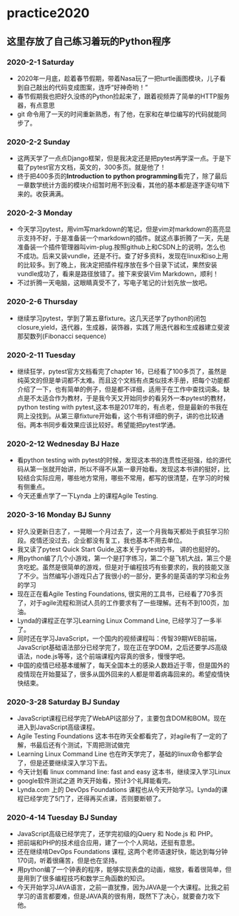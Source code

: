 # practice2020
## 这里存放了自己练习着玩的Python程序
### 2020-2-1 Saturday
* 2020年一月底，趁着春节假期，带着Nasa玩了一把turtle画图模块，儿子看到自己敲出的代码变成图案，连呼“好神奇哟！”
* 春节假期我也把好久没练的Python捡起来了，跟着视频弄了简单的HTTP服务器，有点意思
* git 命令用了一天的时间重新熟悉，有了他，在家和在单位编写的代码就能同步了。

### 2020-2-2 Sunday
* 这两天学了一点点Django框架，但是我决定还是把pytest再学深一点。于是下载了pytest官方文档，英文的，300多页。就是他了！
* 终于把400多页的**Introduction to python programming**看完了，除了最后一章数学统计方面的模块介绍暂时用不到没看，其他的基本都是逐字逐句啃下来的。收获满满。

### 2020-2-3 Monday
* 今天学习pytest，用vim写markdown的笔记，但是vim对markdown的高亮显示支持不好，于是准备装一个markdown的插件。就这点事折腾了一天，先是准备装一个插件管理器叫vim-plug.按照github上和CSDN上的说明，怎么也不成功。后来又装vundle，还是不行。查了好多资料，发现在linux和iso上用的比较多。到了晚上，我决定把插件程序放在多个目录下试试，果然安装vundle成功了，看来是路径放错了。接下来安装Vim Markdown，顺利！
* 不过折腾一天电脑，这眼睛真受不了，写电子笔记的计划先放一放吧。
### 2020-2-6 Thursday
* 继续学习pytest，学到了第五章fixture。这几天还学了python的闭包closure,yield，迭代器，生成器，装饰器，实践了用迭代器和生成器建立斐波那契数列(Fibonacci sequence)
### 2020-2-11 Tuesday
* 继续狂学，pytest官方文档看完了chapter 16，已经看了100多页了，虽然是纯英文的但是单词都不太难。而且这个文档有点类似技术手册，把每个功能都介绍了一下，也有简单的例子，但是都不详细，适用于在工作中查找词条。缺点是不太适合作为教材，于是我今天又开始同步的看另外一本pytest的教材，python testing with pytest,这本书是2017年的，有点老，但是最新的书我在网上没找到。从第三章fixture开始看，这个书有详细的例子，讲的也比较通俗。两本书同步看效果应该比较好。希望能把pytest学通。
### 2020-2-12 Wednesday BJ Haze
* 看python testing with pytest的时候，发现这本书的连贯性还挺强，给的源代码从第一张就开始讲，所以不得不从第一章开始看。发现这本书讲的挺好，比较结合实际应用，哪些地方常用，哪些不常用，都写的很清楚，在学习的时候有侧重点。
* 今天还重点学了一下Lynda 上的课程Agile Testing.
### 2020-3-16 Monday BJ Sunny
* 好久没更新日志了，一晃眼一个月过去了，这一个月我每天都处于疯狂学习阶段。疫情还没过去，企业都没有复工，我也基本不用去单位。
* 我又读了pytest Quick Start Guide,这本关于pytest的书， 讲的也挺好的。
* 用python编了几个小游戏，第一个是打字练习，第二个是飞机大战，第三个是贪吃蛇。虽然是很简单的游戏，但是对于编程技巧有些要求的，我的技能又涨了不少。当然编写小游戏只占了我很小的一部分，更多的是英语的学习和业务的学习
* 现在正在看Agile Testing Foundations, 很实用的工具书，已经看了70多页了，对于agile流程和测试人员的工作要求有了一些理解。还有不到100页，加油。
* Lynda的课程正在学习Learning Linux Command Line, 已经学习了一多半了。
* 同时还在学习JavaScript，一个国内的视频课程叫：传智39期WEB前端，JavaScript基础语法部分已经学完了，现在正在学DOM，之后还要学JS高级语法，node.js等等，这个前端课程内容真的很多，慢慢学吧。
* 中国的疫情已经基本缓解了，每天全国本土的感染人数趋近于零，但是国外的疫情现在开始蔓延了，很多从国外回来的人都是带着病毒回来的。希望疫情快快结束。
### 2020-3-28 Saturday BJ Sunday
* JavaScript课程已经学完了WebAPI这部分了，主要包含DOM和BOM。现在进入到JavaScript高级课程。
* Agile Testing Foundations 这本书在昨天全都看完了，对agile有了一定的了解，书最后还有个测试，下周把测试做完
* Learning Linux Command Line 也在昨天学完了，基础的linux命令都学会了，但是还要继续深入学习下去。
* 今天计划看 linux command line: fast and easy 这本书，继续深入学习Linux
* google软件测试之道 昨天开始看，预计3个礼拜能看完。
* Lynda.com 上的 DevOps Foundations 课程也从今天开始学习。Lynda的课程已经学完了5门了，还得再买点课，否则要断顿了。
### 2020-4-14 Tuesday BJ Sunday
* JavaScript高级已经学完了，还学完初级的jQuery 和 Node.js 和 PHP。
* 把前端和PHP的技术组合应用，建了一个个人网站，还挺有意思。
* 还在继续啃DevOps Foundations 课程, 这两个老师语速好快，能达到每分钟170词，听着很痛苦，但是也在坚持。
* 用python编了一个钟表的程序，能够实现表盘的动画，缩放，看着很简单，但是用到了很多编程技巧和数学三角函数的知识。
* 今天开始学习JAVA语言，之前一直犹豫，因为JAVA是一个大课程。比我之前学习的语言都要难，但是JAVA真的很有用，既然下了决心，就要奋力攻下他。

